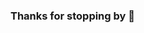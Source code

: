 ### Thanks for stopping by 👋

<!--
**kjschell/kjschell** is a ✨ _special_ ✨ repository because its `README.md` (this file) appears on your GitHub profile.

Here are some ideas to get you started:

- 🔭 I’m currently working on applications of SQL and related query languages, R, and Tableau
- 🌱 I’m currently enrolled in MGH IHP's MS in Healthcare Data Analytics
- 💬 Ask me about my decade+ career as an acute care physical therapist 
- 📫 How to reach me: kjschell@gmail.com
- 😄 Pronouns: he/him/his
- ⚡ Fun fact: produced both an "immaculate" inning and a three pitch inning in one season of 9-10 y/o baseball
-->
